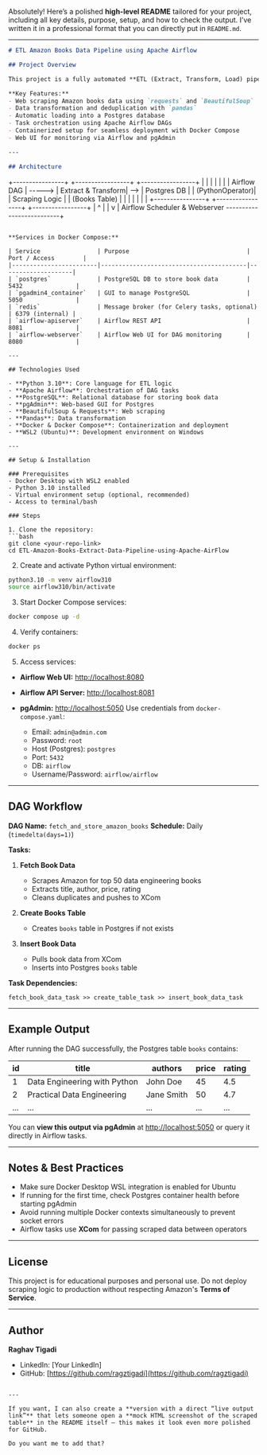 Absolutely! Here’s a polished **high-level README** tailored for your project, including all key details, purpose, setup, and how to check the output. I’ve written it in a professional format that you can directly put in `README.md`.

---

```markdown
# ETL Amazon Books Data Pipeline using Apache Airflow

## Project Overview

This project is a fully automated **ETL (Extract, Transform, Load) pipeline** that extracts book data from **Amazon**, transforms it into a structured format, and loads it into a **PostgreSQL database**. The pipeline is orchestrated using **Apache Airflow** and containerized using **Docker**.

**Key Features:**
- Web scraping Amazon books data using `requests` and `BeautifulSoup`
- Data transformation and deduplication with `pandas`
- Automatic loading into a Postgres database
- Task orchestration using Apache Airflow DAGs
- Containerized setup for seamless deployment with Docker Compose
- Web UI for monitoring via Airflow and pgAdmin

---

## Architecture

```

+----------------+        +-----------------+       +-----------------+
\|                |        |                 |       |                 |
\| Airflow DAG    | -----> | Extract & Transform| --> | Postgres DB     |
\| (PythonOperator)|        |  Scraping Logic |       | (Books Table)   |
\|                |        |                 |       |                 |
+----------------+        +-----------------+       +-----------------+
\|                                                  ^
\|                                                  |
v                                                  |
Airflow Scheduler & Webserver --------------------------+

````

**Services in Docker Compose:**

| Service                | Purpose                                 | Port / Access        |
|------------------------|-----------------------------------------|--------------------|
| `postgres`             | PostgreSQL DB to store book data        | 5432               |
| `pgadmin4_container`   | GUI to manage PostgreSQL                | 5050               |
| `redis`                | Message broker (for Celery tasks, optional) | 6379 (internal) |
| `airflow-apiserver`    | Airflow REST API                        | 8081               |
| `airflow-webserver`    | Airflow Web UI for DAG monitoring       | 8080               |

---

## Technologies Used

- **Python 3.10**: Core language for ETL logic
- **Apache Airflow**: Orchestration of DAG tasks
- **PostgreSQL**: Relational database for storing book data
- **pgAdmin**: Web-based GUI for Postgres
- **BeautifulSoup & Requests**: Web scraping
- **Pandas**: Data transformation
- **Docker & Docker Compose**: Containerization and deployment
- **WSL2 (Ubuntu)**: Development environment on Windows

---

## Setup & Installation

### Prerequisites
- Docker Desktop with WSL2 enabled
- Python 3.10 installed
- Virtual environment setup (optional, recommended)
- Access to terminal/bash

### Steps

1. Clone the repository:
```bash
git clone <your-repo-link>
cd ETL-Amazon-Books-Extract-Data-Pipeline-using-Apache-AirFlow
````

2. Create and activate Python virtual environment:

```bash
python3.10 -m venv airflow310
source airflow310/bin/activate
```

3. Start Docker Compose services:

```bash
docker compose up -d
```

4. Verify containers:

```bash
docker ps
```

5. Access services:

* **Airflow Web UI:** [http://localhost:8080](http://localhost:8080)
* **Airflow API Server:** [http://localhost:8081](http://localhost:8081)
* **pgAdmin:** [http://localhost:5050](http://localhost:5050)
  Use credentials from `docker-compose.yaml`:

  * Email: `admin@admin.com`
  * Password: `root`
  * Host (Postgres): `postgres`
  * Port: `5432`
  * DB: `airflow`
  * Username/Password: `airflow/airflow`

---

## DAG Workflow

**DAG Name:** `fetch_and_store_amazon_books`
**Schedule:** Daily (`timedelta(days=1)`)

**Tasks:**

1. **Fetch Book Data**

   * Scrapes Amazon for top 50 data engineering books
   * Extracts title, author, price, rating
   * Cleans duplicates and pushes to XCom

2. **Create Books Table**

   * Creates `books` table in Postgres if not exists

3. **Insert Book Data**

   * Pulls book data from XCom
   * Inserts into Postgres `books` table

**Task Dependencies:**

```
fetch_book_data_task >> create_table_task >> insert_book_data_task
```

---

## Example Output

After running the DAG successfully, the Postgres table `books` contains:

| id  | title                        | authors    | price | rating |
| --- | ---------------------------- | ---------- | ----- | ------ |
| 1   | Data Engineering with Python | John Doe   | 45    | 4.5    |
| 2   | Practical Data Engineering   | Jane Smith | 50    | 4.7    |
| ... | ...                          | ...        | ...   | ...    |

You can **view this output via pgAdmin** at [http://localhost:5050](http://localhost:5050) or query it directly in Airflow tasks.

---

## Notes & Best Practices

* Make sure Docker Desktop WSL integration is enabled for Ubuntu
* If running for the first time, check Postgres container health before starting pgAdmin
* Avoid running multiple Docker contexts simultaneously to prevent socket errors
* Airflow tasks use **XCom** for passing scraped data between operators

---

## License

This project is for educational purposes and personal use.
Do not deploy scraping logic to production without respecting Amazon's **Terms of Service**.

---

## Author

**Raghav Tigadi**

* LinkedIn: \[Your LinkedIn]
* GitHub: [https://github.com/ragztigadi](https://github.com/ragztigadi)

```

---

If you want, I can also create a **version with a direct “live output link”** that lets someone open a **mock HTML screenshot of the scraped table** in the README itself — this makes it look even more polished for GitHub.  

Do you want me to add that?
```
